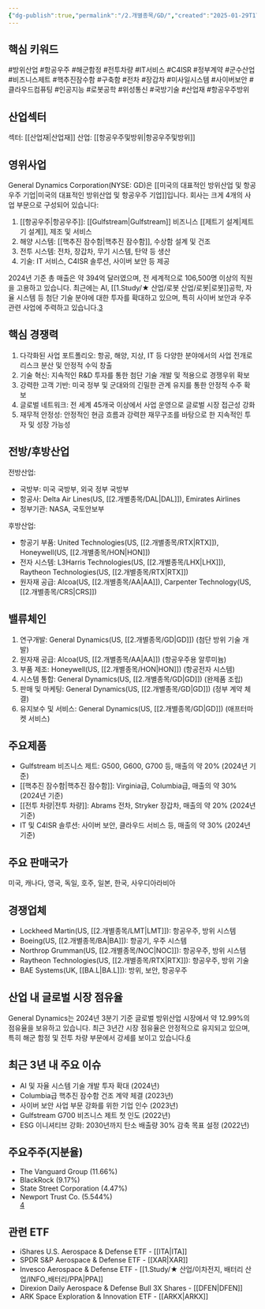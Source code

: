 ```yaml
---
{"dg-publish":true,"permalink":"/2.개별종목/GD/","created":"2025-01-29T17:42:04.939+09:00","updated":"2025-07-29T21:37:04.682+09:00"}
---
```


## 핵심 키워드

#방위산업 #항공우주 #해군함정 #전투차량 #IT서비스 #C4ISR #정부계약 #군수산업 #비즈니스제트 #핵추진잠수함 #구축함 #전차 #장갑차 #미사일시스템 #사이버보안 #클라우드컴퓨팅 #인공지능 #로봇공학 #위성통신 #국방기술 #산업재 #항공우주방위 

## 산업섹터

섹터: [[산업재\|산업재]]
산업: [[항공우주및방위\|항공우주및방위]]

## 영위사업

General Dynamics Corporation(NYSE: GD)은 [[미국의 대표적인 방위산업 및 항공우주 기업\|미국의 대표적인 방위산업 및 항공우주 기업]]입니다. 회사는 크게 4개의 사업 부문으로 구성되어 있습니다:

1. [[항공우주\|항공우주]]: [[Gulfstream\|Gulfstream]] 비즈니스 [[제트기 설계\|제트기 설계]], 제조 및 서비스
2. 해양 시스템: [[핵추진 잠수함\|핵추진 잠수함]], 수상함 설계 및 건조
3. 전투 시스템: 전차, 장갑차, 무기 시스템, 탄약 등 생산
4. 기술: IT 서비스, C4ISR 솔루션, 사이버 보안 등 제공

2024년 기준 총 매출은 약 394억 달러였으며, 전 세계적으로 106,500명 이상의 직원을 고용하고 있습니다. 최근에는 AI, [[1.Study/★ 산업/로봇 산업/로봇\|로봇]]공학, 자율 시스템 등 첨단 기술 분야에 대한 투자를 확대하고 있으며, 특히 사이버 보안과 우주 관련 사업에 주력하고 있습니다.[3](https://markets.ft.com/data/equities/tearsheet/profile?s=GD%3ANYQ)

## 핵심 경쟁력

1. 다각화된 사업 포트폴리오: 항공, 해양, 지상, IT 등 다양한 분야에서의 사업 전개로 리스크 분산 및 안정적 수익 창출
2. 기술 혁신: 지속적인 R&D 투자를 통한 첨단 기술 개발 및 적용으로 경쟁우위 확보
3. 강력한 고객 기반: 미국 정부 및 군대와의 긴밀한 관계 유지를 통한 안정적 수주 확보
4. 글로벌 네트워크: 전 세계 45개국 이상에서 사업 운영으로 글로벌 시장 접근성 강화
5. 재무적 안정성: 안정적인 현금 흐름과 강력한 재무구조를 바탕으로 한 지속적인 투자 및 성장 가능성

## 전방/후방산업

전방산업:

- 국방부: 미국 국방부, 외국 정부 국방부
- 항공사: Delta Air Lines(US, [[2.개별종목/DAL\|DAL]]), Emirates Airlines
- 정부기관: NASA, 국토안보부

후방산업:

- 항공기 부품: United Technologies(US, [[2.개별종목/RTX\|RTX]]), Honeywell(US, [[2.개별종목/HON\|HON]])
- 전자 시스템: L3Harris Technologies(US, [[2.개별종목/LHX\|LHX]]), Raytheon Technologies(US, [[2.개별종목/RTX\|RTX]])
- 원자재 공급: Alcoa(US, [[2.개별종목/AA\|AA]]), Carpenter Technology(US, [[2.개별종목/CRS\|CRS]])

## 밸류체인

1. 연구개발: General Dynamics(US, [[2.개별종목/GD\|GD]]) (첨단 방위 기술 개발)
2. 원자재 공급: Alcoa(US, [[2.개별종목/AA\|AA]]) (항공우주용 알루미늄)
3. 부품 제조: Honeywell(US, [[2.개별종목/HON\|HON]]) (항공전자 시스템)
4. 시스템 통합: General Dynamics(US, [[2.개별종목/GD\|GD]]) (완제품 조립)
5. 판매 및 마케팅: General Dynamics(US, [[2.개별종목/GD\|GD]]) (정부 계약 체결)
6. 유지보수 및 서비스: General Dynamics(US, [[2.개별종목/GD\|GD]]) (애프터마켓 서비스)

## 주요제품

- Gulfstream 비즈니스 제트: G500, G600, G700 등, 매출의 약 20% (2024년 기준)
- [[핵추진 잠수함\|핵추진 잠수함]]: Virginia급, Columbia급, 매출의 약 30% (2024년 기준)
- [[전투 차량\|전투 차량]]: Abrams 전차, Stryker 장갑차, 매출의 약 20% (2024년 기준)
- IT 및 C4ISR 솔루션: 사이버 보안, 클라우드 서비스 등, 매출의 약 30% (2024년 기준)  

## 주요 판매국가

미국, 캐나다, 영국, 독일, 호주, 일본, 한국, 사우디아라비아

## 경쟁업체

- Lockheed Martin(US, [[2.개별종목/LMT\|LMT]]): 항공우주, 방위 시스템
- Boeing(US, [[2.개별종목/BA\|BA]]): 항공기, 우주 시스템
- Northrop Grumman(US, [[2.개별종목/NOC\|NOC]]): 항공우주, 방위 시스템
- Raytheon Technologies(US, [[2.개별종목/RTX\|RTX]]): 항공우주, 방위 기술
- BAE Systems(UK, [[BA.L\|BA.L]]): 방위, 보안, 항공우주

## 산업 내 글로벌 시장 점유율

General Dynamics는 2024년 3분기 기준 글로벌 방위산업 시장에서 약 12.99%의 점유율을 보유하고 있습니다. 최근 3년간 시장 점유율은 안정적으로 유지되고 있으며, 특히 해군 함정 및 전투 차량 부문에서 강세를 보이고 있습니다.[6](https://csimarket.com/stocks/competitionSEG2.php?code=GD)

## 최근 3년 내 주요 이슈

- AI 및 자율 시스템 기술 개발 투자 확대 (2024년)
- Columbia급 핵추진 잠수함 건조 계약 체결 (2023년)
- 사이버 보안 사업 부문 강화를 위한 기업 인수 (2023년)
- Gulfstream G700 비즈니스 제트 첫 인도 (2022년)
- ESG 이니셔티브 강화: 2030년까지 탄소 배출량 30% 감축 목표 설정 (2022년)

## 주요주주(지분율)

- The Vanguard Group (11.66%)
- BlackRock (9.17%)
- State Street Corporation (4.47%)
- Newport Trust Co. (5.544%)  
    [4](https://markets.businessinsider.com/stocks/gd-stock)

## 관련 ETF

- iShares U.S. Aerospace & Defense ETF - [[ITA\|ITA]]
- SPDR S&P Aerospace & Defense ETF - [[XAR\|XAR]]
- Invesco Aerospace & Defense ETF - [[1.Study/★ 산업/이차전지, 배터리 산업/INFO_배터리/PPA\|PPA]]
- Direxion Daily Aerospace & Defense Bull 3X Shares - [[DFEN\|DFEN]]
- ARK Space Exploration & Innovation ETF - [[ARKX\|ARKX]]